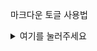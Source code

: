 마크다운 토글 사용법

<details>
<summary>여기를 눌러주세요</summary>
<div markdown="1">

😎숨겨진 내용😎

</div>
</details>
